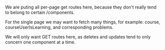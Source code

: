 We are puting all per-page get routes here, because they don't really tend to belong to certain /components.

For the single page we may want to fetch many things, for example: course, courseUserIsLearning, and corresponding problems.

We will only want GET routes here, as deletes and updates tend to only concern one component at a time.
